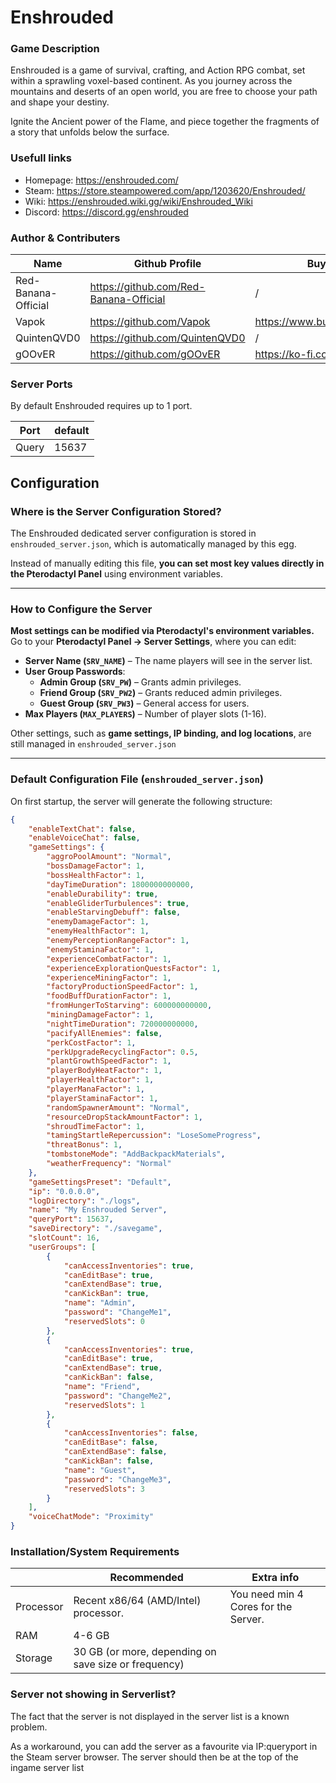 # Enshrouded

### Game Description

Enshrouded is a game of survival, crafting, and Action RPG combat, set within a sprawling voxel-based continent. As you journey across the mountains and deserts of an open world, you are free to choose your path and shape your destiny.

Ignite the Ancient power of the Flame, and piece together the fragments of a story that unfolds below the surface.

### Usefull links

- Homepage: https://enshrouded.com/
- Steam: https://store.steampowered.com/app/1203620/Enshrouded/
- Wiki: https://enshrouded.wiki.gg/wiki/Enshrouded_Wiki
- Discord: https://discord.gg/enshrouded

### Author & Contributers
| Name        | Github Profile  | Buy me a Coffee |
| ------------- |-------------|-------------|
|   Red-Banana-Official  | https://github.com/Red-Banana-Official | / |
|   Vapok   | https://github.com/Vapok | https://www.buymeacoffee.com/vapok |
|   QuintenQVD0   | https://github.com/QuintenQVD0 | / |
|   gOOvER   | https://github.com/gOOvER | https://ko-fi.com/B0B351D0Q  |

### Server Ports

By default Enshrouded requires up to 1 port.

| Port    | default       |
|---------|---------------|
| Query   |     15637     |

## Configuration

### **Where is the Server Configuration Stored?**
The Enshrouded dedicated server configuration is stored in `enshrouded_server.json`, which is automatically managed by this egg.

Instead of manually editing this file, **you can set most key values directly in the Pterodactyl Panel** using environment variables.

---

### **How to Configure the Server**
**Most settings can be modified via Pterodactyl's environment variables.**  
Go to your **Pterodactyl Panel → Server Settings**, where you can edit:
- **Server Name (`SRV_NAME`)** – The name players will see in the server list.
- **User Group Passwords**:
  - **Admin Group (`SRV_PW`)** – Grants admin privileges.
  - **Friend Group (`SRV_PW2`)** – Grants reduced admin privileges.
  - **Guest Group (`SRV_PW3`)** – General access for users.
- **Max Players (`MAX_PLAYERS`)** – Number of player slots (1-16).

Other settings, such as **game settings, IP binding, and log locations**, are still managed in `enshrouded_server.json`

---

### **Default Configuration File (`enshrouded_server.json`)**
On first startup, the server will generate the following structure:

```json
{
    "enableTextChat": false,
    "enableVoiceChat": false,
    "gameSettings": {
        "aggroPoolAmount": "Normal",
        "bossDamageFactor": 1,
        "bossHealthFactor": 1,
        "dayTimeDuration": 1800000000000,
        "enableDurability": true,
        "enableGliderTurbulences": true,
        "enableStarvingDebuff": false,
        "enemyDamageFactor": 1,
        "enemyHealthFactor": 1,
        "enemyPerceptionRangeFactor": 1,
        "enemyStaminaFactor": 1,
        "experienceCombatFactor": 1,
        "experienceExplorationQuestsFactor": 1,
        "experienceMiningFactor": 1,
        "factoryProductionSpeedFactor": 1,
        "foodBuffDurationFactor": 1,
        "fromHungerToStarving": 600000000000,
        "miningDamageFactor": 1,
        "nightTimeDuration": 720000000000,
        "pacifyAllEnemies": false,
        "perkCostFactor": 1,
        "perkUpgradeRecyclingFactor": 0.5,
        "plantGrowthSpeedFactor": 1,
        "playerBodyHeatFactor": 1,
        "playerHealthFactor": 1,
        "playerManaFactor": 1,
        "playerStaminaFactor": 1,
        "randomSpawnerAmount": "Normal",
        "resourceDropStackAmountFactor": 1,
        "shroudTimeFactor": 1,
        "tamingStartleRepercussion": "LoseSomeProgress",
        "threatBonus": 1,
        "tombstoneMode": "AddBackpackMaterials",
        "weatherFrequency": "Normal"
    },
    "gameSettingsPreset": "Default",
    "ip": "0.0.0.0",
    "logDirectory": "./logs",
    "name": "My Enshrouded Server",
    "queryPort": 15637,
    "saveDirectory": "./savegame",
    "slotCount": 16,
    "userGroups": [
        {
            "canAccessInventories": true,
            "canEditBase": true,
            "canExtendBase": true,
            "canKickBan": true,
            "name": "Admin",
            "password": "ChangeMe1",
            "reservedSlots": 0
        },
        {
            "canAccessInventories": true,
            "canEditBase": true,
            "canExtendBase": true,
            "canKickBan": false,
            "name": "Friend",
            "password": "ChangeMe2",
            "reservedSlots": 1
        },
        {
            "canAccessInventories": false,
            "canEditBase": false,
            "canExtendBase": false,
            "canKickBan": false,
            "name": "Guest",
            "password": "ChangeMe3",
            "reservedSlots": 3
        }
    ],
    "voiceChatMode": "Proximity"
}
```

### Installation/System Requirements

|           | Recommended  | Extra info  |
|-----------|--------------|-------------|
| Processor | Recent x86/64 (AMD/Intel) processor. | You need min 4 Cores for the Server. |
| RAM       |  4-6 GB     |
| Storage   |  30 GB (or more, depending on save size or frequency) |

### Server not showing in Serverlist?

The fact that the server is not displayed in the server list is a known problem.

As a workaround, you can add the server as a favourite via IP:queryport in the Steam server browser.
The server should then be at the top of the ingame server list
